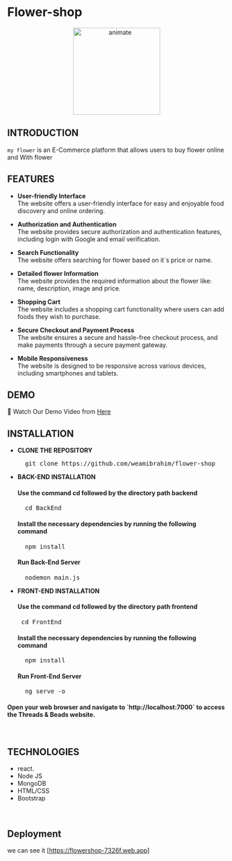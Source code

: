 # Flower-shop
<div align="center" margin-top="5px">
  <img src="https://img.freepik.com/free-photo/top-view-pink-flower-with-drops_1112-450.jpg?w=996&t=st=1692908385~exp=1692908985~hmac=d23cce672841dbf80bf8e7ae4da34b7ae15299bf6dbeef362f0cb7694f6b2ebd" alt="animate" width="200"/><br>
  <a href=#">
   
  </a>
</div>

## **INTRODUCTION**

`my flower` is an E-Commerce platform that allows users to buy flower online and  With flower


## **FEATURES**

- **User-friendly Interface**<br>
  The website offers a  user-friendly interface for easy and enjoyable food discovery and online ordering.

- **Authorization and Authentication**<br>
  The website provides secure authorization and authentication features, including login with Google and email verification.

- **Search Functionality**<br>
  The website offers searching for flower based on it`s price or name.

- **Detailed flower Information**<br>
  The website provides the required information about the flower like: name,  description, image and price.


- **Shopping Cart**<br>
  The website includes a shopping cart functionality where users can add foods they wish to purchase.
  
- **Secure Checkout and Payment Process**<br>
  The website ensures a secure and hassle-free checkout process, and make payments through a secure payment gateway.

- **Mobile Responsiveness**<br>
  The website is designed to be responsive across various devices, including smartphones and tablets. 





## **DEMO**

🎥 Watch Our Demo Video from [Here](https://drive.google.com/file/d/1nSDpP25ZB0ZPodsdmHJRVwlh3IB6dw_W/view?usp=drive_link)



## **INSTALLATION**

- **CLONE THE REPOSITORY**
  <pre>
    git clone https://github.com/weamibrahim/flower-shop
  </pre>

- **BACK-END INSTALLATION**
  <h4>Use the command cd followed by the directory path backend</h4>
  <pre>
    cd BackEnd
  </pre>

  <h4>Install the necessary dependencies by running the following command</h4>
  <pre>
    npm install
  </pre>

  <h4>Run Back-End Server</h4>
  <pre>
    nodemon main.js
  </pre>

- **FRONT-END INSTALLATION**
  <h4>Use the command cd followed by the directory path frontend</h4>
  <pre>
   cd FrontEnd
  </pre>

  <h4>Install the necessary dependencies by running the following command</h4>
  <pre>
    npm install
  </pre>

  <h4>Run Front-End Server</h4>
  <pre>
    ng serve -o
  </pre>

<h4>Open your web browser and navigate to `http://localhost:7000` to access the Threads & Beads website.</h4><br>


## **TECHNOLOGIES**

- react.
- Node JS
- MongoDB
- HTML/CSS
- Bootstrap

<br>

## **Deployment**
we can see it [https://flowershop-7326f.web.app]



